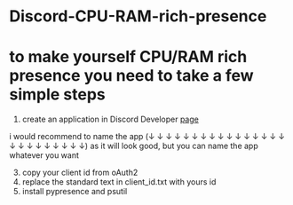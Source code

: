 # Discord-CPU-RAM-rich-presence

# to make yourself CPU/RAM rich presence you need to take a few simple steps

1. create an application in Discord Developer [page](https://discord.com/developers/applications)

i would recommend to name the app (↓ ↓ ↓ ↓ ↓ ↓ ↓ ↓ ↓ ↓ ↓ ↓ ↓ ↓ ↓ ↓ ↓ ↓ ↓ ↓ ↓ ↓ ↓ ↓ ↓)
as it will look good, but you can name the app whatever you want
    
3. copy your client id from oAuth2
4. replace the standard text in client_id.txt with yours id
5. install pypresence and psutil
